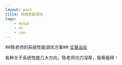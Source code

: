 ```yaml
---
layout: post
title: 系统性能调优 
tags:
    - mysql
    - os
    - cpu
---
```


##陈老师的系统性能调优方案##
[文章出处](http://coolshell.cn/articles/7490.html/comment-page-1#comments)

>
各种关于系统性能几大方向，陈老师功力深厚，我等膜拜！



